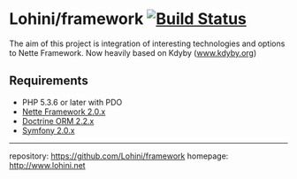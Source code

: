 Lohini/framework [![Build Status](https://secure.travis-ci.org/Lohini/framework.png?branch=master)](http://travis-ci.org/Lohini/framework)
==========================
The aim of this project is integration of interesting technologies and options
to Nette Framework.
Now heavily based on Kdyby (www.kdyby.org)

Requirements
------------
- PHP 5.3.6 or later with PDO
- [Nette Framework 2.0.x](https://github.com/nette/nette)
- [Doctrine ORM 2.2.x](https://github.com/doctrine/doctrine2)
- [Symfony 2.0.x](https://github.com/symfony/symfony)

-----
repository: https://github.com/Lohini/framework
homepage: http://www.lohini.net
